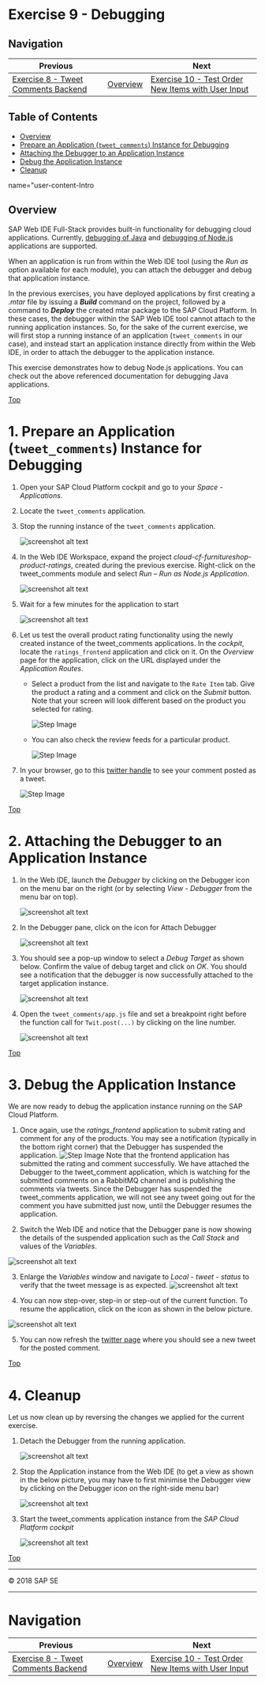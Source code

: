 <a name="top"></a>
# Exercise 9 - Debugging

## Navigation

| Previous | | Next
|---|---|---|
| [Exercise 8 - Tweet Comments Backend](../Exercise-08-Tweet-Comments-Backend) | [Overview](../README.md) | [Exercise 10 - Test Order New Items with User Input](../Exercise-10-Test-Order-New-Items-with-User-Input)



## Table of Contents

* [Overview](#Intro)
* [Prepare an Application (`tweet_comments`) Instance for Debugging](#Step1)
* [Attaching the Debugger to an Application Instance](#Step2)
* [Debug the Application Instance](#Step3)
* [Cleanup](#Step4)


name="user-content-Intro

<a name="Intro"></a>
## Overview

SAP Web IDE Full-Stack provides built-in functionality for debugging cloud applications. Currently, [debugging of Java](https://help.sap.com/viewer/825270ffffe74d9f988a0f0066ad59f0/CF/en-US/a0f95901ab6c46a0b16c92eb313c6b08.html?q=debugging) and [debugging of Node.js](https://help.sap.com/viewer/825270ffffe74d9f988a0f0066ad59f0/CF/en-US/af6cc561014f4763837be143a4173a0a.html?q=debugging) applications are supported.

When an application is run from within the Web IDE tool (using the _Run as_ option available for each module), you can attach the debugger and debug that application instance.

In the previous exercises, you have deployed applications by first creating a _.mtar_ file by issuing a **_Build_** command on the project, followed by a command to **_Deploy_** the created mtar package to the SAP Cloud Platform. In these cases, the debugger within the SAP Web IDE tool cannot attach to the running application instances. So, for the sake of the current exercise, we will first stop a running instance of an application (`tweet_comments` in our case), and instead start an application instance directly from within the Web IDE, in order to attach the debugger to the application instance.

This exercise demonstrates how to debug Node.js applications.  You can check out the above referenced documentation for debugging Java applications.

[Top](#Top)



<a name="user-content-Step1"></a>
# 1. Prepare an Application (`tweet_comments`) Instance for Debugging

1. Open your SAP Cloud Platform cockpit and go to your _Space - Applications_.

1. Locate the `tweet_comments` application.

1. Stop the running instance of the `tweet_comments` application.

    ![screenshot alt text](images/Stop_tweet_comments.jpg)

1. In the Web IDE Workspace, expand the project _cloud-cf-furnitureshop-product-ratings_, created during the previous exercise. Right-click on the tweet_comments module and select  _Run – Run as Node.js Application_.

    ![screenshot alt text](images/Run_as_NodejsApp.jpg)

1. Wait for a few minutes for the application to start

    ![screenshot alt text](images/RunningApp_in_WebIDE.jpg)

1. Let us test the overall product rating functionality using the newly created instance of the tweet_comments applications. In the _cockpit_, locate the `ratings_frontend` application and click on it. On the _Overview_ page for the application, click on the URL displayed under the _Application Routes_.

    * Select a product from the list and navigate to the `Rate Item` tab. Give the product a rating and a comment and click on the _Submit_ button. Note that your screen will look different based on the product you selected for rating.

        ![Step Image](images/Exercise8_5-6_provide_rating.png)

    * You can also check the review feeds for a particular product.

        ![Step Image](images/Exercise8_5-6_check_comments.png)

1. In your browser, go to this [twitter handle](https://twitter.com/sapfurnishop) to see your comment posted as a tweet.

    ![Step Image](images/Exercise8_5-7_review_tweet.png)

[Top](#Top)



<a name="user-content-Step2"></a>
# 2. Attaching the Debugger to an Application Instance

1.	In the Web IDE, launch the _Debugger_ by clicking on the Debugger icon on the menu bar on the right (or by selecting _View - Debugger_ from the menu bar on top).

    ![screenshot alt text](images/Debugger_icon.jpg)

1.	In the Debugger pane, click on the icon for Attach Debugger

    ![screenshot alt text](images/Attach_Debugger.jpg)

3.	You should see a pop-up window to select a _Debug Target_ as shown below. Confirm the value of debug target and click on _OK_. You should see a notification that the debugger is now successfully attached to the target application instance.

    ![screenshot alt text](images/Select_Debug_Target.jpg)

1. Open the `tweet_comments/app.js` file and set a breakpoint right before the function call for `Twit.post(...)` by clicking on the line number.

    ![screenshot alt text](images/Set_breakpoint.jpg)

[Top](#Top)



<a name="user-content-Step3"></a>
# 3. Debug the Application Instance
We are now ready to debug the application instance running on the SAP Cloud Platform.
1.	Once again, use the _ratings_frontend_ application to submit rating and comment for any of the products.  You may see a notification (typically in the bottom right corner) that the Debugger has suspended the application.
  ![Step Image](images/Exercise8_5-6_provide_rating.png)
    Note that the frontend application has submitted the rating and comment successfully. We have attached the Debugger to the tweet_comment application, which is watching for the submitted comments on a RabbitMQ channel and is publishing the comments via tweets. Since the Debugger has suspended the tweet_comments application, we will not see any tweet going out for the comment you have submitted just now, until the Debugger resumes the application.

2.	Switch the Web IDE and notice that the Debugger pane is now showing the details of the suspended application such as the _Call Stack_ and values of the _Variables_.

  ![screenshot alt text](images/Debugger_View.jpg)

3.	Enlarge the _Variables_ window and navigate to _Local - tweet - status_ to verify that the tweet message is as expected.
  ![screenshot alt text](images/Variables_View.jpg)

4.	You can now step-over, step-in or step-out of the current function. To resume the application, click on the icon as shown in the below picture.
  
![screenshot alt text](images/Resume_Application.jpg)

5. You can now refresh the [twitter page](https://twitter.com/sapfurnishop) where you should see a new tweet for the posted comment. 

[Top](#Top)



<a name="user-content-Step4"></a>
# 4. Cleanup

Let us now clean up by reversing the changes we applied for the current exercise.

1.	Detach the Debugger from the running application.

    ![screenshot alt text](images/Detach_Debugger.jpg)

1. Stop the Application instance from the Web IDE (to get a view as shown in the below picture, you may have to first minimise the Debugger view by clicking on the Debugger icon on the right-side menu bar)

    ![screenshot alt text](images/Stop_Application.jpg)

1. Start the tweet_comments application instance from the _SAP Cloud Platform cockpit_

    ![screenshot alt text](images/Start_tweet_comments_app.jpg)

[Top](#Top)

<hr>
© 2018 SAP SE
<hr>



# Navigation

| Previous | | Next
|---|---|---|
| [Exercise 8 - Tweet Comments Backend](../Exercise-08-Tweet-Comments-Backend) | [Overview](../README.md) | [Exercise 10 - Test Order New Items with User Input](../Exercise-10-Test-Order-New-Items-with-User-Input)
